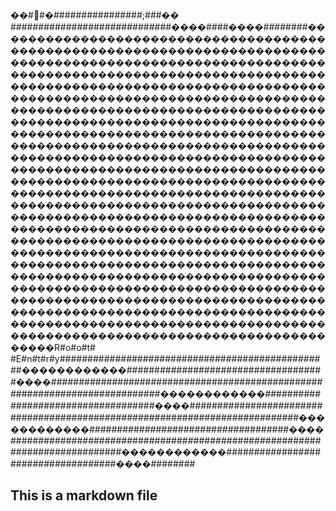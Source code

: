 ﻿��#ࡱ#�################;###��	#############################����####����########�������������������������������������������������������������������������������������������������������������������������������������������������������������������������������������������������������������������������������������������������������������������������������������������������������������������������������������������������������������������������������������������������������������������������������������������������������������������������������������������������������������������������������������������������������������������������������������������������������������������������������������������������������������������������������������������������������������������������������������������������������������������������������������������������������������������������������������������������������������������������������������������������������������������������������������������������������������������������������R#o#o#t# #E#n#t#r#y#################################################������������####################################����############################################################################������������####################################����############################################################################������������####################################����############################################################################������������####################################����########


## This is a markdown file
